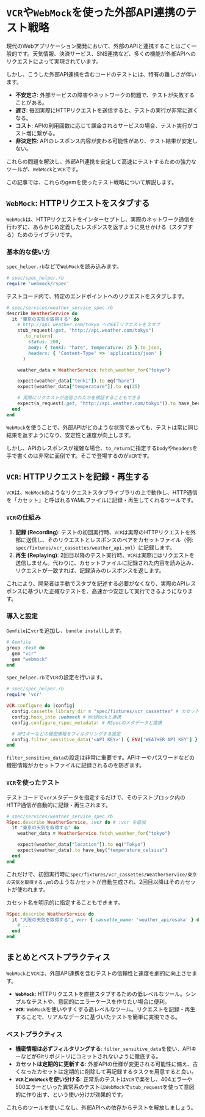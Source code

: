 # `VCR`や`WebMock`を使った外部API連携のテスト戦略

現代のWebアプリケーション開発において、外部のAPIと連携することはごく一般的です。天気情報、決済サービス、SNS連携など、多くの機能が外部APIへのリクエストによって実現されています。

しかし、こうした外部API連携を含むコードのテストには、特有の難しさが伴います。

- **不安定さ**: 外部サービスの障害やネットワークの問題で、テストが失敗することがある。
- **遅さ**: 毎回実際にHTTPリクエストを送信すると、テストの実行が非常に遅くなる。
- **コスト**: APIの利用回数に応じて課金されるサービスの場合、テスト実行がコスト増に繋がる。
- **非決定性**: APIのレスポンス内容が変わる可能性があり、テスト結果が安定しない。

これらの問題を解決し、外部API連携を安定して高速にテストするための強力なツールが、`WebMock`と`VCR`です。

この記事では、これらのgemを使ったテスト戦略について解説します。

## `WebMock`: HTTPリクエストをスタブする

`WebMock`は、HTTPリクエストをインターセプトし、実際のネットワーク通信を行わずに、あらかじめ定義したレスポンスを返すように見せかける（スタブする）ためのライブラリです。

### 基本的な使い方

`spec_helper.rb`などで`WebMock`を読み込みます。

```ruby
# spec/spec_helper.rb
require 'webmock/rspec'
```

テストコード内で、特定のエンドポイントへのリクエストをスタブします。

```ruby
# spec/services/weather_service_spec.rb
describe WeatherService do
  it "東京の天気を取得する" do
    # http://api.weather.com/tokyo へのGETリクエストをスタブ
    stub_request(:get, "http://api.weather.com/tokyo")
      .to_return(
        status: 200,
        body: { tenki: "hare", temperature: 25 }.to_json,
        headers: { 'Content-Type' => 'application/json' }
      )

    weather_data = WeatherService.fetch_weather_for("tokyo")

    expect(weather_data["tenki"]).to eq("hare")
    expect(weather_data["temperature"]).to eq(25)

    # 実際にリクエストが送信されたかを検証することもできる
    expect(a_request(:get, "http://api.weather.com/tokyo")).to have_been_made.once
  end
end
```

`WebMock`を使うことで、外部APIがどのような状態であっても、テストは常に同じ結果を返すようになり、安定性と速度が向上します。

しかし、APIのレスポンスが複雑な場合、`to_return`に指定する`body`や`headers`を手で書くのは非常に面倒です。そこで登場するのが`VCR`です。

## `VCR`: HTTPリクエストを記録・再生する

`VCR`は、`WebMock`のようなリクエストスタブライブラリの上で動作し、HTTP通信を「カセット」と呼ばれるYAMLファイルに記録・再生してくれるツールです。

### `VCR`の仕組み

1.  **記録 (Recording)**: テストの初回実行時、`VCR`は実際のHTTPリクエストを外部に送信し、そのリクエストとレスポンスのペアをカセットファイル（例: `spec/fixtures/vcr_cassettes/weather_api.yml`）に記録します。
2.  **再生 (Replaying)**: 2回目以降のテスト実行時、`VCR`は実際にはリクエストを送信しません。代わりに、カセットファイルに記録された内容を読み込み、リクエストが一致すれば、記録済みのレスポンスを返します。

これにより、開発者は手動でスタブを記述する必要がなくなり、実際のAPIレスポンスに基づいた正確なテストを、高速かつ安定して実行できるようになります。

### 導入と設定

`Gemfile`に`vcr`を追加し、`bundle install`します。

```ruby
# Gemfile
group :test do
  gem "vcr"
  gem "webmock"
end
```

`spec_helper.rb`で`VCR`の設定を行います。

```ruby
# spec/spec_helper.rb
require 'vcr'

VCR.configure do |config|
  config.cassette_library_dir = "spec/fixtures/vcr_cassettes" # カセットの保存先
  config.hook_into :webmock # WebMockと連携
  config.configure_rspec_metadata! # RSpecのメタデータと連携

  # APIキーなどの機密情報をフィルタリングする設定
  config.filter_sensitive_data('<API_KEY>') { ENV['WEATHER_API_KEY'] }
end
```

`filter_sensitive_data`の設定は非常に重要です。APIキーやパスワードなどの機密情報がカセットファイルに記録されるのを防ぎます。

### `VCR`を使ったテスト

テストコードで`vcr`メタデータを指定するだけで、そのテストブロック内のHTTP通信が自動的に記録・再生されます。

```ruby
# spec/services/weather_service_spec.rb
RSpec.describe WeatherService, :vcr do # :vcr を追加
  it "東京の天気を取得する" do
    weather_data = WeatherService.fetch_weather_for("tokyo")

    expect(weather_data["location"]).to eq("Tokyo")
    expect(weather_data).to have_key("temperature_celsius")
  end
end
```

これだけで、初回実行時に`spec/fixtures/vcr_cassettes/WeatherService/東京の天気を取得する.yml`のようなカセットが自動生成され、2回目以降はそのカセットが使われます。

カセット名を明示的に指定することもできます。

```ruby
RSpec.describe WeatherService do
  it "大阪の天気を取得する", vcr: { cassette_name: 'weather_api/osaka' } do
    # ...
  end
end
```

## まとめとベストプラクティス

`WebMock`と`VCR`は、外部API連携を含むテストの信頼性と速度を劇的に向上させます。

- **`WebMock`**: HTTPリクエストを直接スタブするための低レベルなツール。シンプルなテストや、意図的にエラーケースを作りたい場合に便利。
- **`VCR`**: `WebMock`を使いやすくする高レベルなツール。リクエストを記録・再生することで、リアルなデータに基づいたテストを簡単に実現できる。

### ベストプラクティス

- **機密情報は必ずフィルタリングする**: `filter_sensitive_data`を使い、APIキーなどがGitリポジトリにコミットされないように徹底する。
- **カセットは定期的に更新する**: 外部APIの仕様が変更される可能性に備え、古くなったカセットは定期的に削除して再記録するタスクを用意すると良い。
- **`VCR`と`WebMock`を使い分ける**: 正常系のテストは`VCR`で楽をし、404エラーや500エラーといった異常系のテストは`WebMock`で`stub_request`を使って意図的に作り出す、という使い分けが効果的です。

これらのツールを使いこなし、外部APIへの依存からテストを解放しましょう。
